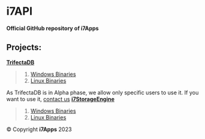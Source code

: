 # i7API

**Official GitHub repository of i7Apps**


## Projects: 

[**TrifectaDB**](https://github.com/Ojas1024/i7api/tree/main/TrifectaDB)
> 1. [Windows Binaries](mailto:dev.i7apps@gmail.com?subject=[Github]%20Interested%20in%20TrifectaDB&body=Hi%20i7dev%20I'm%20interested%20in%20using%20TrifectaDb)
> 2. [Linux Binaries](mailto:dev.i7apps@gmail.com?subject=[Github]%20Interested%20in%20TrifectaDB&body=Hi%20i7dev%20I'm%20interested%20in%20using%20TrifectaDb)

As TrifectaDB is in Alpha phase, we allow only specific users to use it. If you want to use it, [contact us](mailto:dev.i7apps@gmail.com?subject=[Github]%20Interested%20in%20TrifectaDB&body=Hi%20i7dev%20I'm%20interested%20in%20using%20TrifectaDb)
[**i7StorageEngine**](https://github.com/Ojas1024/i7API/tree/main/i7Storage)

> 1. [Windows Binaries](https://github.com/Ojas1024/i7API/releases/download/v2.0.2/i7StorageEngine-win.exe)<br>
> 2. [Linux Binaries](https://github.com/Ojas1024/i7API/releases/download/v2.0.2/i7StorageEngine-linux)


© Copyright **i7Apps**
2023

